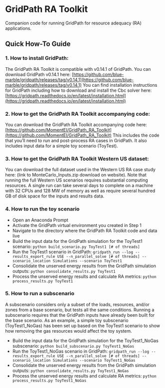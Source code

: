 # GridPath RA Toolkit
Companion code for running GridPath for resource adequacy (RA) applications.

## Quick How-To Guide

### 1. How to install GridPath:
The GridPath RA Toolkit is compatible with v0.14.1 of GridPath. You can download GridPath v0.14.1 here: 
[https://github.com/blue-marble/gridpath/releases/tag/v0.14.1](https://github.com/blue-marble/gridpath/releases/tag/v0.14.1)
You can find installation instructions for GridPath including how to download and install the Cbc solver here:
[https://gridpath.readthedocs.io/en/latest/installation.html](https://gridpath.readthedocs.io/en/latest/installation.html)

### 2. How to get the GridPath RA Toolkit accompanying code:
You can download the GridPath RA Toolkit accompanying code here: [https://github.com/MomentEI/GridPath_RA_Toolkit](https://github.com/MomentEI/GridPath_RA_Toolkit)
This includes the code that you’ll need to run and post-process RA cases in GridPath. It also includes input data for a simple toy scenario (ToyTest).

### 3. How to get the GridPath RA Toolkit Western US dataset:
You can download the full dataset used in the Western US RA case study here: (link to MonteCarlo_Inputs.zip download on website).
Note that running the full Western US scenarios requires substantial computing resources. A single run can take several days to complete on a machine with 32 CPUs and 128 MW of memory as well as require several hundred GB of disk space for the inputs and results data.

### 4. How to run the toy scenario
- Open an Anaconda Prompt
- Activate the GridPath virtual environment you created in Step 1
- Navigate to the directory where the GridPath RA Toolkit code and data live
- Build the input data for the GridPath simulation for the ToyTest1 scenario: `python build_scenario.py ToyTest1 [# of threads]`
- Run the ToyTest1 scenario in GridPath: `gridpath_run --log --results_export_rule USE --n_parallel_solve [# of threads] --scenario_location Simulations --scenario ToyTest1`
- Consolidate the unserved energy results from the GridPath simulation outputs: `python consolidate_results.py ToyTest1`
- Process the unserved energy results and calculate RA metrics: `python process_results.py ToyTest1`

### 5. How to run a subscenario
A subscenario considers only a subset of the loads, resources, and/or zones from a base scenario, but tests all the same conditions. Running a subscenario requires that the GridPath inputs have already been built for the base scenario. As an example, a simple toy subscenario (ToyTest1_NoGas) has been set up based on the ToyTest1 scenario to show how removing the gas resources would affect the toy system.  

- Build the input data for the GridPath simulation for the ToyTest1_NoGas subscenario: `python build_subscenario.py ToyTest1_NoGas`
- Run the ToyTest1_NoGas scenario in GridPath: `gridpath_run --log --results_export_rule USE --n_parallel_solve [# of threads] --scenario_location Simulations --scenario ToyTest1_NoGas`
- Consolidate the unserved energy results from the GridPath simulation outputs: `python consolidate_results.py ToyTest1_NoGas`
- Process the unserved energy results and calculate RA metrics: `python process_results.py ToyTest1_NoGas`
